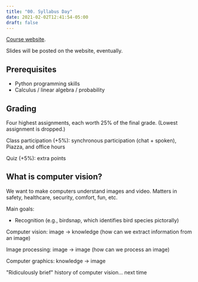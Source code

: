 ```yaml
---
title: "00. Syllabus Day"
date: 2021-02-02T12:41:54-05:00
draft: false
---
```


[Course website](https://www.vicenteordonez.com/vision/).

Slides will be posted on the website, eventually.

## Prerequisites
- Python programming skills
- Calculus / linear algebra / probability

## Grading
Four highest assignments, each worth 25% of the final grade.
(Lowest assignment is dropped.)

Class participation (+5%): synchronous participation (chat + spoken), Piazza, and office hours

Quiz (+5%): extra points

## What is computer vision?
We want to make computers understand images and video. Matters in safety, healthcare, security, comfort, fun, etc.

Main goals:
- Recognition (e.g., birdsnap, which identifies bird species pictorally)

Computer vision: image → knowledge (how can we extract information from an image)

Image processing: image → image (how can we process an image)

Computer graphics: knowledge → image

"Ridiculously brief" history of computer vision... next time